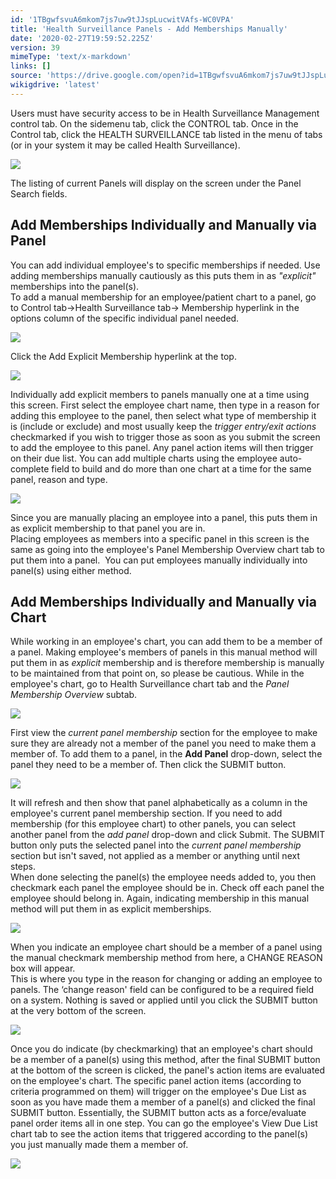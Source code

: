 ```yaml
---
id: '1TBgwfsvuA6mkom7js7uw9tJJspLucwitVAfs-WC0VPA'
title: 'Health Surveillance Panels - Add Memberships Manually'
date: '2020-02-27T19:59:52.225Z'
version: 39
mimeType: 'text/x-markdown'
links: []
source: 'https://drive.google.com/open?id=1TBgwfsvuA6mkom7js7uw9tJJspLucwitVAfs-WC0VPA'
wikigdrive: 'latest'
---
```

Users must have security access to be in Health Surveillance Management control tab. On the sidemenu tab, click the CONTROL tab. Once in the Control tab, click the HEALTH SURVEILLANCE tab listed in the menu of tabs (or in your system it may be called Health Surveillance).

![](../health-surveillance-panels-add-memberships-manually.assets/8559017c3985006ba5394aa58ece891b.png)

The listing of current Panels will display on the screen under the Panel Search fields.

## Add Memberships Individually and Manually via Panel

You can add individual employee's to specific memberships if needed. Use adding memberships manually cautiously as this puts them in as *"explicit"* memberships into the panel(s).  
To add a manual membership for an employee/patient chart to a panel, go to Control tab→Health Surveillance tab→ Membership hyperlink in the options column of the specific individual panel needed.

![](../health-surveillance-panels-add-memberships-manually.assets/99f8b1b457b3f2176af189e365234249.png)

Click the Add Explicit Membership hyperlink at the top.

![](../health-surveillance-panels-add-memberships-manually.assets/281b78b36f72bdb8e4d008b66886b457.png)

Individually add explicit members to panels manually one at a time using this screen. First select the employee chart name, then type in a reason for adding this employee to the panel, then select what type of membership it is (include or exclude) and most usually keep the *trigger entry/exit actions* checkmarked if you wish to trigger those as soon as you submit the screen to add the employee to this panel. Any panel action items will then trigger on their due list. You can add multiple charts using the employee auto-complete field to build and do more than one chart at a time for the same panel, reason and type.

![](../health-surveillance-panels-add-memberships-manually.assets/56e223c565054cc9ed86db25ebcc714e.png)

Since you are manually placing an employee into a panel, this puts them in as explicit membership to that panel you are in.  
Placing employees as members into a specific panel in this screen is the same as going into the employee's Panel Membership Overview chart tab to put them into a panel.  You can put employees manually individually into panel(s) using either method.

## Add Memberships Individually and Manually via Chart

While working in an employee's chart, you can add them to be a member of a panel. Making employee's members of panels in this manual method will put them in as *explicit* membership and is therefore membership is manually to be maintained from that point on, so please be cautious. While in the employee's chart, go to Health Surveillance chart tab and the *Panel Membership Overview* subtab.

![](../health-surveillance-panels-add-memberships-manually.assets/8b8474345f36ae7a213adf699cb9e802.png)

First view the *current panel membership* section for the employee to make sure they are already not a member of the panel you need to make them a member of. To add them to a panel, in the **Add Panel** drop-down, select the panel they need to be a member of. Then click the SUBMIT button.

![](../health-surveillance-panels-add-memberships-manually.assets/0974451e9856125cd213f8118a8f903b.png)

It will refresh and then show that panel alphabetically as a column in the employee's current panel membership section. If you need to add membership (for this employee chart) to other panels, you can select another panel from the *add panel* drop-down and click Submit. The SUBMIT button only puts the selected panel into the *current panel membership* section but isn't saved, not applied as a member or anything until next steps.  
When done selecting the panel(s) the employee needs added to, you then checkmark each panel the employee should be in. Check off each panel the employee should belong in. Again, indicating membership in this manual method will put them in as explicit memberships.

![](../health-surveillance-panels-add-memberships-manually.assets/f847843758953e837f283abe7f5bd3c7.png)

When you indicate an employee chart should be a member of a panel using the manual checkmark membership method from here, a CHANGE REASON box will appear.  
This is where you type in the reason for changing or adding an employee to panels. The ‘change reason' field can be configured to be a required field on a system. Nothing is saved or applied until you click the SUBMIT button at the very bottom of the screen.

![](../health-surveillance-panels-add-memberships-manually.assets/0493f4a0b8780a97e4eb4825a641676e.png)

Once you do indicate (by checkmarking) that an employee's chart should be a member of a panel(s) using this method, after the final SUBMIT button at the bottom of the screen is clicked, the panel's action items are evaluated on the employee's chart. The specific panel action items (according to criteria programmed on them) will trigger on the employee's Due List as soon as you have made them a member of a panel(s) and clicked the final SUBMIT button. Essentially, the SUBMIT button acts as a force/evaluate panel order items all in one step. You can go the employee's View Due List chart tab to see the action items that triggered according to the panel(s) you just manually made them a member of.

![](../health-surveillance-panels-add-memberships-manually.assets/0f91475b9ba75bf1486087f0480eaf45.png)

